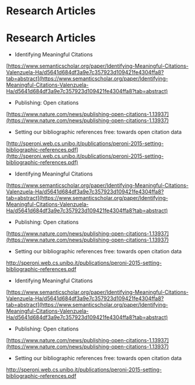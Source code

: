 # Research Articles

# Research Articles

* Identifying Meaningful Citations

[https://www.semanticscholar.org/paper/Identifying-Meaningful-Citations-Valenzuela-Ha/d5641d684df3a9e7c357923d109421fe4304ffa8?tab=abstract](https://www.semanticscholar.org/paper/Identifying-Meaningful-Citations-Valenzuela-Ha/d5641d684df3a9e7c357923d109421fe4304ffa8?tab=abstract)

* Publishing: Open citations

[https://www.nature.com/news/publishing-open-citations-1.13937](https://www.nature.com/news/publishing-open-citations-1.13937)

* Setting our bibliographic references free: towards open citation data

[http://speroni.web.cs.unibo.it/publications/peroni-2015-setting-bibliographic-references.pdf](http://speroni.web.cs.unibo.it/publications/peroni-2015-setting-bibliographic-references.pdf)

* Identifying Meaningful Citations

[https://www.semanticscholar.org/paper/Identifying-Meaningful-Citations-Valenzuela-Ha/d5641d684df3a9e7c357923d109421fe4304ffa8?tab=abstract](https://www.semanticscholar.org/paper/Identifying-Meaningful-Citations-Valenzuela-Ha/d5641d684df3a9e7c357923d109421fe4304ffa8?tab=abstract)

* Publishing: Open citations

[https://www.nature.com/news/publishing-open-citations-1.13937](https://www.nature.com/news/publishing-open-citations-1.13937)

* Setting our bibliographic references free: towards open citation data

http://speroni.web.cs.unibo.it/publications/peroni-2015-setting-bibliographic-references.pdf

* Identifying Meaningful Citations

[https://www.semanticscholar.org/paper/Identifying-Meaningful-Citations-Valenzuela-Ha/d5641d684df3a9e7c357923d109421fe4304ffa8?tab=abstract](https://www.semanticscholar.org/paper/Identifying-Meaningful-Citations-Valenzuela-Ha/d5641d684df3a9e7c357923d109421fe4304ffa8?tab=abstract)

* Publishing: Open citations

[https://www.nature.com/news/publishing-open-citations-1.13937](https://www.nature.com/news/publishing-open-citations-1.13937)

* Setting our bibliographic references free: towards open citation data

http://speroni.web.cs.unibo.it/publications/peroni-2015-setting-bibliographic-references.pdf
